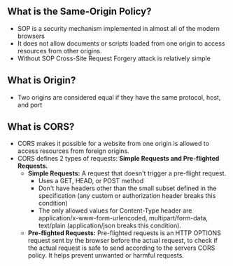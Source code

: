 
## What is the Same-Origin Policy?

- SOP is a security mechanism implemented in almost all of the modern browsers
- It does not allow documents or scripts loaded from one origin to access resources from other origins.
- Without SOP Cross-Site Request Forgery attack is relatively simple

## What is Origin?

- Two origins are considered equal if they have the same protocol, host, and port

## What is CORS?

- CORS makes it possible for a website from one origin is allowed to access resources from foreign origins.
- CORS defines 2 types of requests: **Simple Requests and Pre-flighted Requests.**
	- **Simple Requests:** A request that doesn't trigger a pre-flight request.
		- Uses a GET, HEAD, or POST method
		- Don't have headers other than the small subset defined in the specification (any custom or authorization header breaks this condition)
		- The only allowed values for Content-Type header are application/x-www-form-urlencoded, multipart/form-data, text/plain (application/json breaks this condition).
	- **Pre-flighted Requests:**  Pre-flighted requests is an HTTP OPTIONS request sent by the browser before the actual request, to check if the actual request is safe to send according to the servers CORS policy. It helps prevent unwanted or harmful requests.